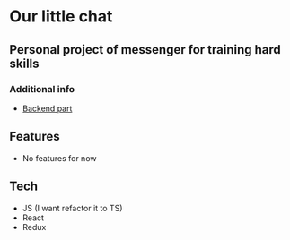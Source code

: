 # Our little chat
## Personal project of messenger for training hard skills

### Additional info
- [Backend part](https://github.com/vr009/our_little_chatik)

## Features
- No features for now

## Tech
- JS (I want refactor it to TS)
- React
- Redux
